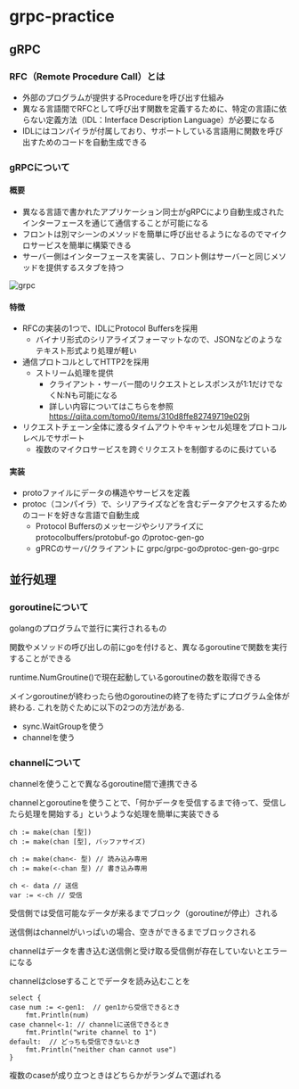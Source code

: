 # grpc-practice

## gRPC

### RFC（Remote Procedure Call）とは
- 外部のプログラムが提供するProcedureを呼び出す仕組み
- 異なる言語間でRFCとして呼び出す関数を定義するために、特定の言語に依らない定義方法（IDL：Interface Description Language）が必要になる
- IDLにはコンパイラが付属しており、サポートしている言語用に関数を呼び出すためのコードを自動生成できる

### gRPCについて

#### 概要
- 異なる言語で書かれたアプリケーション同士がgRPCにより自動生成されたインターフェースを通じて通信することが可能になる
- フロントは別マシーンのメソッドを簡単に呼び出せるようになるのでマイクロサービスを簡単に構築できる
- サーバー側はインターフェースを実装し、フロント側はサーバーと同じメソッドを提供するスタブを持つ

![grpc](https://user-images.githubusercontent.com/53222150/131676182-fab89e6d-6a45-4fb2-a7d6-ff14efb1321f.png)

#### 特徴
- RFCの実装の1つで、IDLにProtocol Buffersを採用
  - バイナリ形式のシリアライズフォーマットなので、JSONなどのようなテキスト形式より処理が軽い
- 通信プロトコルとしてHTTP2を採用
  - ストリーム処理を提供
    - クライアント・サーバー間のリクエストとレスポンスが1:1だけでなくN:Nも可能になる
    - 詳しい内容についてはこちらを参照
  　  https://qiita.com/tomo0/items/310d8ffe82749719e029j
- リクエストチェーン全体に渡るタイムアウトやキャンセル処理をプロトコルレベルでサポート
  - 複数のマイクロサービスを跨ぐリクエストを制御するのに長けている

#### 実装
- protoファイルにデータの構造やサービスを定義
- protoc（コンパイラ）で、シリアライズなどを含むデータアクセスするためのコードを好きな言語で自動生成
  - Protocol Buffersのメッセージやシリアライズに protocolbuffers/protobuf-go のprotoc-gen-go
  - gPRCのサーバ/クライアントに grpc/grpc-goのprotoc-gen-go-grpc


## 並行処理

### goroutineについて
golangのプログラムで並行に実行されるもの

関数やメソッドの呼び出しの前にgoを付けると、異なるgoroutineで関数を実行することができる

runtime.NumGroutine()で現在起動しているgoroutineの数を取得できる

メインgoroutineが終わったら他のgoroutineの終了を待たずにプログラム全体が終わる.
これを防ぐために以下の2つの方法がある.
- sync.WaitGroupを使う
- channelを使う

### channelについて
channelを使うことで異なるgoroutine間で連携できる

channelとgoroutineを使うことで、「何かデータを受信するまで待って、受信したら処理を開始する」というような処理を簡単に実装できる

```
ch := make(chan [型])
ch := make(chan [型], バッファサイズ)
```

```
ch := make(chan<- 型) // 読み込み専用
ch := make(<-chan 型) // 書き込み専用
```


```
ch <- data // 送信
var := <-ch // 受信
```

受信側では受信可能なデータが来るまでブロック（goroutineが停止）される

送信側はchannelがいっぱいの場合、空きができるまでブロックされる

channelはデータを書き込む送信側と受け取る受信側が存在していないとエラーになる

channelはcloseすることでデータを読み込むことを

```
select {
case num := <-gen1:  // gen1から受信できるとき
	fmt.Println(num)
case channel<-1: // channelに送信できるとき
	fmt.Println("write channel to 1")
default:  // どっちも受信できないとき
	fmt.Println("neither chan cannot use")
}
```
複数のcaseが成り立つときはどちらかがランダムで選ばれる
